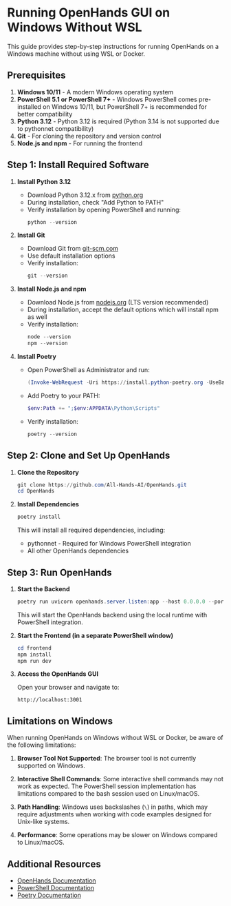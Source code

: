 # Running OpenHands GUI on Windows Without WSL

This guide provides step-by-step instructions for running OpenHands on a Windows machine without using WSL or Docker.

## Prerequisites

1. **Windows 10/11** - A modern Windows operating system
2. **PowerShell 5.1 or PowerShell 7+** - Windows PowerShell comes pre-installed on Windows 10/11, but PowerShell 7+ is recommended for better compatibility
3. **Python 3.12** - Python 3.12 is required (Python 3.14 is not supported due to pythonnet compatibility)
4. **Git** - For cloning the repository and version control
5. **Node.js and npm** - For running the frontend

## Step 1: Install Required Software

1. **Install Python 3.12**
   - Download Python 3.12.x from [python.org](https://www.python.org/downloads/)
   - During installation, check "Add Python to PATH"
   - Verify installation by opening PowerShell and running:
     ```powershell
     python --version
     ```

2. **Install Git**
   - Download Git from [git-scm.com](https://git-scm.com/download/win)
   - Use default installation options
   - Verify installation:
     ```powershell
     git --version
     ```

3. **Install Node.js and npm**
   - Download Node.js from [nodejs.org](https://nodejs.org/) (LTS version recommended)
   - During installation, accept the default options which will install npm as well
   - Verify installation:
     ```powershell
     node --version
     npm --version
     ```

4. **Install Poetry**
   - Open PowerShell as Administrator and run:
     ```powershell
     (Invoke-WebRequest -Uri https://install.python-poetry.org -UseBasicParsing).Content | python -
     ```
   - Add Poetry to your PATH:
     ```powershell
     $env:Path += ";$env:APPDATA\Python\Scripts"
     ```
   - Verify installation:
     ```powershell
     poetry --version
     ```

## Step 2: Clone and Set Up OpenHands

1. **Clone the Repository**
   ```powershell
   git clone https://github.com/All-Hands-AI/OpenHands.git
   cd OpenHands
   ```

2. **Install Dependencies**
   ```powershell
   poetry install
   ```
   
   This will install all required dependencies, including:
   - pythonnet - Required for Windows PowerShell integration
   - All other OpenHands dependencies

## Step 3: Run OpenHands

1. **Start the Backend**
   ```powershell
   poetry run uvicorn openhands.server.listen:app --host 0.0.0.0 --port 3000 --reload --reload-exclude "./workspace" --local-runtime
   ```

   This will start the OpenHands backend using the local runtime with PowerShell integration.

2. **Start the Frontend (in a separate PowerShell window)**
   ```powershell
   cd frontend
   npm install
   npm run dev
   ```

3. **Access the OpenHands GUI**
   
   Open your browser and navigate to:
   ```
   http://localhost:3001
   ```

## Limitations on Windows

When running OpenHands on Windows without WSL or Docker, be aware of the following limitations:

1. **Browser Tool Not Supported**: The browser tool is not currently supported on Windows.

2. **Interactive Shell Commands**: Some interactive shell commands may not work as expected. The PowerShell session implementation has limitations compared to the bash session used on Linux/macOS.

3. **Path Handling**: Windows uses backslashes (`\`) in paths, which may require adjustments when working with code examples designed for Unix-like systems.

4. **Performance**: Some operations may be slower on Windows compared to Linux/macOS.

## Additional Resources

- [OpenHands Documentation](https://docs.all-hands.dev/)
- [PowerShell Documentation](https://learn.microsoft.com/en-us/powershell/)
- [Poetry Documentation](https://python-poetry.org/docs/)